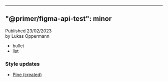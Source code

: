 
---
"@primer/figma-api-test": minor
---
Published 23/02/2023  
by Lukas Oppermann
    
   
- bullet
- list   
   
### Style updates
- [Pine (created)](https://www.figma.com/file/HD7FUvOEHLtWvWuhu1AUaJ?node-id=304:36)
